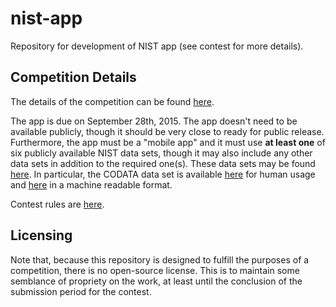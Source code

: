 # nist-app

Repository for development of NIST app (see contest for more details). 

## Competition Details
The details of the competition can be found [here](http://nistdata.devpost.com/). 

The app is due on September 28th, 2015. The app doesn't need to be available publicly, though it should be very close to ready for public release. Furthermore, the app must be a "mobile app" and it must use **at least one** of six publicly available NIST data sets, though it may also include any other data sets in addition to the required one(s). These data sets may be found [here](http://nistdata.devpost.com/details/data). In particular, the CODATA data set is available [here](http://physics.nist.gov/cuu/Constants/index.html) for human usage and [here](https://catalog.data.gov/dataset/nist-codata-fundamental-physical-constants-srd-121) in a machine readable format. 

Contest rules are [here](http://nistdata.devpost.com/rules).

## Licensing
Note that, because this repository is designed to fulfill the purposes of a competition, there is no open-source license. This is to maintain some semblance of propriety on the work, at least until the conclusion of the submission period for the contest. 



